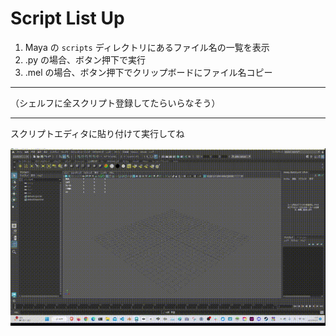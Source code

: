 # Script List Up

1. Maya の `scripts` ディレクトリにあるファイル名の一覧を表示
2. .py の場合、ボタン押下で実行
3. .mel の場合、ボタン押下でクリップボードにファイル名コピー

---

（シェルフに全スクリプト登録してたらいらなそう）

---

スクリプトエディタに貼り付けて実行してね

![](https://github.com/szgk/maya_python_practice/blob/main/src/script_list_up/ScriptListUp.gif?raw=true)
